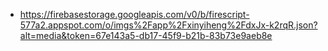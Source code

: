 - https://firebasestorage.googleapis.com/v0/b/firescript-577a2.appspot.com/o/imgs%2Fapp%2Fxinyiheng%2FdxJx-k2rqR.json?alt=media&token=67e143a5-db17-45f9-b21b-83b73e9aeb8e
